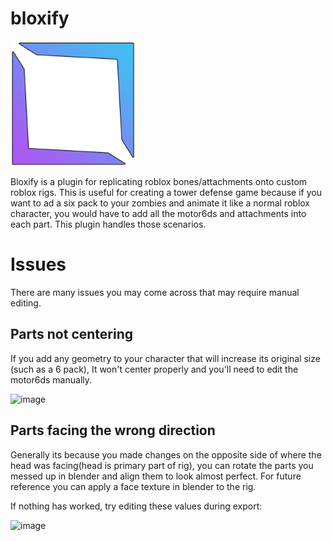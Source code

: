 # bloxify

<img src="bloxify.png" alt="image" width="200"/>

Bloxify is a plugin for replicating roblox bones/attachments onto custom roblox rigs. This is useful for creating a tower defense game because if you want to ad a six pack to your zombies and animate it like a normal roblox character, you would have to add all the motor6ds and attachments into each part. This plugin handles those scenarios.

# Issues

There are many issues you may come across that may require manual editing.

## Parts not centering

If you add any geometry to your character that will increase its original size (such as a 6 pack), It won't center properly and you'll need to edit the motor6ds manually.

![image](https://github.com/user-attachments/assets/fec6e89c-eef3-4e0d-a4b8-d61db9cb8aa4)

## Parts facing the wrong direction

Generally its because you made changes on the opposite side of where the head was facing(head is primary part of rig), you can rotate the parts you messed up in blender and align them to look almost perfect. For future reference you can apply a face texture in blender to the rig.

If nothing has worked, try editing these values during export:

![image](https://github.com/user-attachments/assets/ce067877-38d2-4b13-bf1a-6ad543c46202)









